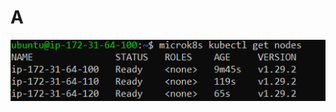# A
![Screenshot details page](https://github.com/NikolaBogosavljevic/M347_NiBog/blob/main/KN06/f.png)
